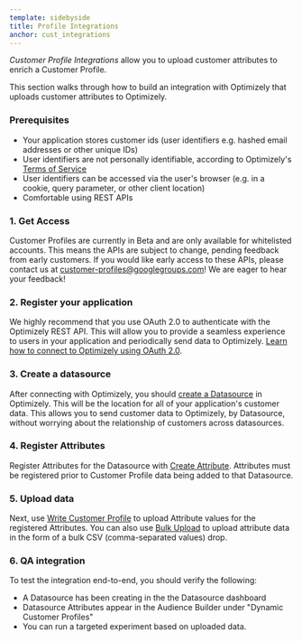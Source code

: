 ```yaml
---
template: sidebyside
title: Profile Integrations
anchor: cust_integrations
---
```


*Customer Profile Integrations* allow you to upload customer attributes to enrich a Customer Profile.

This section walks through how to build an integration with Optimizely that uploads customer attributes to Optimizely.

### Prerequisites

* Your application stores customer ids (user identifiers e.g. hashed email addresses or other unique IDs)
* User identifiers are not personally identifiable, according to Optimizely's [Terms of Service](https://www.optimizely.com/terms/)
* User identifiers can be accessed via the user's browser (e.g. in a cookie, query parameter, or other client location)
* Comfortable using REST APIs

### 1. Get Access

Customer Profiles are currently in Beta and are only available for whitelisted accounts. This means the APIs are subject to change, pending feedback from early customers. If you would like early access to these APIs, please contact us at [customer-profiles@googlegroups.com](mailto:customer-profiles@googlegroups.com)! We are eager to hear your feedback!

### 2. Register your application

We highly recommend that you use OAuth 2.0 to authenticate with the Optimizely REST API. This will allow you to provide a seamless experience to users in your application and periodically send data to Optimizely. [Learn how to connect to Optimizely using OAuth 2.0](/rest/reference/#oauth).

### 3. Create a datasource

After connecting with Optimizely, you should [create a Datasource](/rest/customer_profiles#create-dcpdatasource) in Optimizely. This will be the location for all of your application's customer data. This allows you to send customer data to Optimizely, by Datasource, without worrying about the relationship of customers across datasources.

### 4. Register Attributes

Register Attributes for the Datasource with [Create Attribute](/rest/customer-profiles#create-dcpattribute). Attributes must be registered prior to Customer Profile data being added to that Datasource.

### 5. Upload data

Next, use [Write Customer Profile](/rest/customer_profiles#create-customer-profile) to upload Attribute values for the registered Attributes. You can also use [Bulk Upload](/rest/customer_profiles#bulk) to upload attribute data in the form of a bulk CSV (comma-separated values) drop.

### 6.  QA integration

To test the integration end-to-end, you should verify the following:
- A Datasource has been creating in the the Datasource dashboard
- Datasource Attributes appear in the Audience Builder under "Dynamic Customer Profiles"
- You can run a targeted experiment based on uploaded data.
